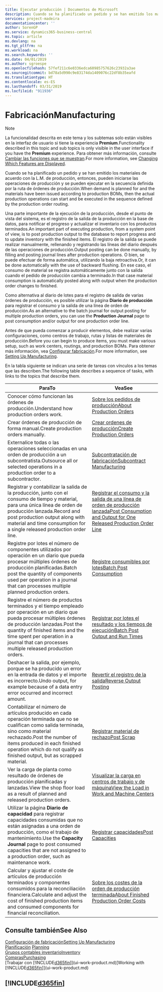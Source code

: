 ```yaml
---
title: Ejecutar producción | Documentos de Microsoft
description: Cuando se ha planificado un pedido y se han emitido los materiales de acuerdo con la L.M. de producción, entonces, pueden iniciarse las operaciones de producción y se pueden ejecutar en la secuencia definida por la ruta de órdenes de producción.
services: project-madeira
documentationcenter: ''
author: SorenGP
ms.service: dynamics365-business-central
ms.topic: article
ms.devlang: na
ms.tgt_pltfrm: na
ms.workload: na
ms.search.keywords: ''
ms.date: 04/01/2019
ms.author: sgroespe
ms.openlocfilehash: 57fef211c6e0336edca60985757626c23932a3ae
ms.sourcegitcommit: bd78a5d990c9e83174da1409076c22df8b35eafd
ms.translationtype: HT
ms.contentlocale: es-ES
ms.lasthandoff: 03/31/2019
ms.locfileid: "911936"
---
```

# <a name="manufacturing"></a><span data-ttu-id="47fa2-103">Fabricación</span><span class="sxs-lookup"><span data-stu-id="47fa2-103">Manufacturing</span></span>
> [!NOTE]
> <span data-ttu-id="47fa2-104">La funcionalidad descrita en este tema y los subtemas solo están visibles en la interfaz de usuario si tiene la experiencia **Premium**.</span><span class="sxs-lookup"><span data-stu-id="47fa2-104">Functionality described in this topic and sub topics is only visible in the user interface if you have the **Premium** experience.</span></span> <span data-ttu-id="47fa2-105">Para obtener más información, consulte [Cambiar las funciones que se muestran](ui-experiences.md).</span><span class="sxs-lookup"><span data-stu-id="47fa2-105">For more information, see [Changing Which Features are Displayed](ui-experiences.md).</span></span>

<span data-ttu-id="47fa2-106">Cuando se ha planificado un pedido y se han emitido los materiales de acuerdo con la L.M. de producción, entonces, pueden iniciarse las operaciones de producción y se pueden ejecutar en la secuencia definida por la ruta de órdenes de producción.</span><span class="sxs-lookup"><span data-stu-id="47fa2-106">When demand is planned for and the materials have been issued according to production BOMs, then the actual production operations can start and be executed in the sequence defined by the production order routing.</span></span>  

<span data-ttu-id="47fa2-107">Una parte importante de la ejecución de la producción, desde el punto de vista del sistema, es el registro de la salida de la producción en la base de datos, para notificar el progreso y actualizar el inventario con los productos terminados.</span><span class="sxs-lookup"><span data-stu-id="47fa2-107">An important part of executing production, from a system point of view, is to post production output to the database to report progress and to update inventory with the finished items.</span></span> <span data-ttu-id="47fa2-108">El registro de la salida se puede realizar manualmente, rellenando y registrando las líneas del diario después de las operaciones de producción.</span><span class="sxs-lookup"><span data-stu-id="47fa2-108">Output posting can be done manually, by filling and posting journal lines after production operations.</span></span> <span data-ttu-id="47fa2-109">O bien, se puede efectuar de forma automática, utilizando la baja retroactiva.</span><span class="sxs-lookup"><span data-stu-id="47fa2-109">Or, it can be done automatically with the use of backward flushing.</span></span> <span data-ttu-id="47fa2-110">En ese caso, el consumo de material se registra automáticamente junto con la salida cuando el pedido de producción cambia a terminado.</span><span class="sxs-lookup"><span data-stu-id="47fa2-110">In that case material consumption is automatically posted along with output when the production order changes to finished.</span></span>  

<span data-ttu-id="47fa2-111">Como alternativa al diario de lotes para el registro de salida de varias órdenes de producción, es posible utilizar la página **Diario de producción** para registrar el consumo y la salida de una línea de orden de producción.</span><span class="sxs-lookup"><span data-stu-id="47fa2-111">As an alternative to the batch journal for output posting for multiple production orders, you can use the **Production Journal** page to post consumption and/or output for one production order line.</span></span>

<span data-ttu-id="47fa2-112">Antes de que pueda comenzar a producir elementos, debe realizar varias configuraciones, como centros de trabajo, rutas y listas de materiales de producción.</span><span class="sxs-lookup"><span data-stu-id="47fa2-112">Before you can begin to produce items, you must make various setup, such as work centers, routings, and production BOMs.</span></span> <span data-ttu-id="47fa2-113">Para obtener más información, vea [Configurar fabricación](production-configure-production-processes.md).</span><span class="sxs-lookup"><span data-stu-id="47fa2-113">For more information, see [Setting Up Manufacturing](production-configure-production-processes.md).</span></span>

<span data-ttu-id="47fa2-114">En la tabla siguiente se indican una serie de tareas con vínculos a los temas que las describen.</span><span class="sxs-lookup"><span data-stu-id="47fa2-114">The following table describes a sequence of tasks, with links to the topics that describe them.</span></span>   

|<span data-ttu-id="47fa2-115">**Para**</span><span class="sxs-lookup"><span data-stu-id="47fa2-115">**To**</span></span>|<span data-ttu-id="47fa2-116">**Vea**</span><span class="sxs-lookup"><span data-stu-id="47fa2-116">**See**</span></span>|  
|------------|-------------|  
|<span data-ttu-id="47fa2-117">Conocer cómo funcionan las órdenes de producción.</span><span class="sxs-lookup"><span data-stu-id="47fa2-117">Understand how production orders work.</span></span>|[<span data-ttu-id="47fa2-118">Sobre los pedidos de producción</span><span class="sxs-lookup"><span data-stu-id="47fa2-118">About Production Orders</span></span>](production-about-production-orders.md)|
|<span data-ttu-id="47fa2-119">Crear órdenes de producción de forma manual.</span><span class="sxs-lookup"><span data-stu-id="47fa2-119">Create production orders manually.</span></span>|[<span data-ttu-id="47fa2-120">Crear ordenes de producción</span><span class="sxs-lookup"><span data-stu-id="47fa2-120">Create Production Orders</span></span>](production-how-to-create-production-orders.md)|
|<span data-ttu-id="47fa2-121">Externalice todas o las operaciones seleccionadas en una orden de producción a un subcontratista.</span><span class="sxs-lookup"><span data-stu-id="47fa2-121">Outsource all or selected operations in a production order to a subcontractor.</span></span>|[<span data-ttu-id="47fa2-122">Subcontratación de fabricación</span><span class="sxs-lookup"><span data-stu-id="47fa2-122">Subcontract Manufacturing</span></span>](production-how-to-subcontract-manufacturing.md)|
|<span data-ttu-id="47fa2-123">Registrar y contabilizar la salida de la producción, junto con el consumo de tiempo y material, para una única línea de orden de producción lanzada.</span><span class="sxs-lookup"><span data-stu-id="47fa2-123">Record and post production output along with material and time consumption for a single released production order line.</span></span>|[<span data-ttu-id="47fa2-124">Registrar el consumo y la salida de una línea de orden de producción lanzada</span><span class="sxs-lookup"><span data-stu-id="47fa2-124">Post Consumption and Output for One Released Production Order Line</span></span>](production-how-to-register-consumption-and-output.md)|  
|<span data-ttu-id="47fa2-125">Registre por lotes el número de componentes utilizados por operación en un diario que pueda procesar múltiples órdenes de producción planificadas.</span><span class="sxs-lookup"><span data-stu-id="47fa2-125">Batch post the quantity of components used per operation in a journal that can processes multiple planned production orders.</span></span>|[<span data-ttu-id="47fa2-126">Registre consumibles por lotes</span><span class="sxs-lookup"><span data-stu-id="47fa2-126">Batch Post Consumption</span></span>](production-how-to-post-consumption.md)|
|<span data-ttu-id="47fa2-127">Registre el número de productos terminados y el tiempo empleado por operación en un diario que pueda procesar múltiples órdenes de producción lanzadas.</span><span class="sxs-lookup"><span data-stu-id="47fa2-127">Post the quantity of finished items and the time spent per operation in a journal that can processes multiple released production orders.</span></span>|[<span data-ttu-id="47fa2-128">Registrar por lotes el resultado y los tiempos de ejecución</span><span class="sxs-lookup"><span data-stu-id="47fa2-128">Batch Post Output and Run Times</span></span>](production-how-to-post-output-quantity.md)|
|<span data-ttu-id="47fa2-129">Deshacer la salida, por ejemplo, porque se ha producido un error en la entrada de datos y el importe es incorrecto.</span><span class="sxs-lookup"><span data-stu-id="47fa2-129">Undo output, for example because of a data entry error occurred and incorrect amount.</span></span>  |[<span data-ttu-id="47fa2-130">Revertir el registro de la salida</span><span class="sxs-lookup"><span data-stu-id="47fa2-130">Reverse Output Posting</span></span>](production-how-to-reverse-output-posting.md)|  
|<span data-ttu-id="47fa2-131">Contabilizar el número de artículos producido en cada operación terminada que no se cualifican como salida terminada, sino como material rechazado.</span><span class="sxs-lookup"><span data-stu-id="47fa2-131">Post the number of items produced in each finished operation which do not qualify as finished output, but as scrapped material.</span></span>|[<span data-ttu-id="47fa2-132">Registrar material de rechazo</span><span class="sxs-lookup"><span data-stu-id="47fa2-132">Post Scrap</span></span>](production-how-to-post-scrap.md)|
|<span data-ttu-id="47fa2-133">Ver la carga de planta como resultado de órdenes de producción planificadas y lanzadas.</span><span class="sxs-lookup"><span data-stu-id="47fa2-133">View the shop floor load as a result of planned and released production orders.</span></span>|[<span data-ttu-id="47fa2-134">Visualizar la carga en centros de trabajo y de máquina</span><span class="sxs-lookup"><span data-stu-id="47fa2-134">View the Load in Work and Machine Centers</span></span>](production-how-to-view-the-load-on-work-centers.md)|      
|<span data-ttu-id="47fa2-135">Utilizar la página **Diario de capacidad** para registrar capacidades consumidas que no están asignadas a una orden de producción, como el trabajo de mantenimiento.</span><span class="sxs-lookup"><span data-stu-id="47fa2-135">Use the **Capacity Journal** page to post consumed capacities that are not assigned to a production order, such as maintenance work.</span></span>|[<span data-ttu-id="47fa2-136">Registrar capacidades</span><span class="sxs-lookup"><span data-stu-id="47fa2-136">Post Capacities</span></span>](production-how-to-post-capacities.md)|  
|<span data-ttu-id="47fa2-137">Calcular y ajustar el coste de artículos de producción terminados y componentes consumidos para la reconciliación financiera.</span><span class="sxs-lookup"><span data-stu-id="47fa2-137">Calculate and adjust the cost of finished production items and consumed components for financial reconciliation.</span></span>|[<span data-ttu-id="47fa2-138">Sobre los costes de la orden de producción terminada</span><span class="sxs-lookup"><span data-stu-id="47fa2-138">About Finished Production Order Costs</span></span>](finance-about-finished-production-order-costs.md)|  

## <a name="see-also"></a><span data-ttu-id="47fa2-139">Consulte también</span><span class="sxs-lookup"><span data-stu-id="47fa2-139">See Also</span></span>  
[<span data-ttu-id="47fa2-140">Configuración de fabricación</span><span class="sxs-lookup"><span data-stu-id="47fa2-140">Setting Up Manufacturing</span></span>](production-configure-production-processes.md)  
<span data-ttu-id="47fa2-141">[Planificación](production-planning.md)    </span><span class="sxs-lookup"><span data-stu-id="47fa2-141">[Planning](production-planning.md)    </span></span>  
[<span data-ttu-id="47fa2-142">Grupos contables inventario</span><span class="sxs-lookup"><span data-stu-id="47fa2-142">Inventory</span></span>](inventory-manage-inventory.md)  
[<span data-ttu-id="47fa2-143">Compras</span><span class="sxs-lookup"><span data-stu-id="47fa2-143">Purchasing</span></span>](purchasing-manage-purchasing.md)  
<span data-ttu-id="47fa2-144">[Trabajar con [!INCLUDE[d365fin](includes/d365fin_md.md)]](ui-work-product.md)</span><span class="sxs-lookup"><span data-stu-id="47fa2-144">[Working with [!INCLUDE[d365fin](includes/d365fin_md.md)]](ui-work-product.md)</span></span>

## [!INCLUDE[d365fin](includes/free_trial_md.md)]  

